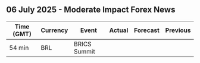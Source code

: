 ## 06 July 2025 - Moderate Impact Forex News

| Time (GMT) | Currency | Event | Actual | Forecast | Previous |
|------|----------|-------|--------|----------|----------|
| 54 min | BRL | BRICS Summit |  |  |  |
